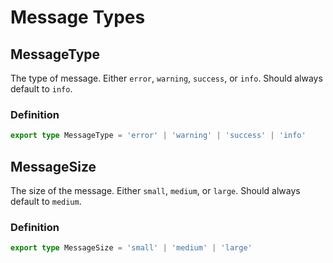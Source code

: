 # Message Types

## MessageType

The type of message. Either `error`, `warning`, `success`, or `info`. Should always default to `info`.

### Definition

```ts
export type MessageType = 'error' | 'warning' | 'success' | 'info'
```

## MessageSize

The size of the message. Either `small`, `medium`, or `large`. Should always default to `medium`.

### Definition

```ts
export type MessageSize = 'small' | 'medium' | 'large'
```
